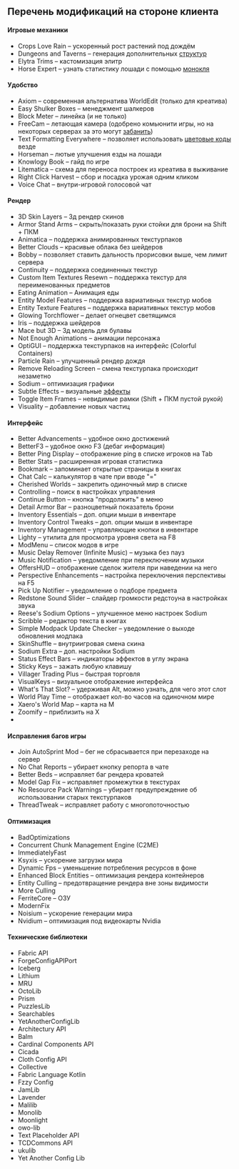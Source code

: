 ## Перечень модификаций на стороне клиента

#### Игровые механики
- Crops Love Rain – ускоренный рост растений под дождём
- Dungeons and Taverns – генерация дополнительных [структур](https://modrinth.com/datapack/dungeons-and-taverns)
- Elytra Trims – кастомизация элитр
- Horse Expert – узнать статистику лошади с помощью [монокля](https://modrinth.com/mod/horse-expert)

#### Удобство
- Axiom – современная альтернатива WorldEdit (только для креатива)
- Easy Shulker Boxes – менеджмент шалкеров
- Block Meter – линейка (и не только)
- FreeCam – летающая камера (одобрено комьюнити игры, но на некоторых серверах за это могут [забанить](https://github.com/MinecraftFreecam/Freecam/issues/196))
- Text Formatting Everywhere – позволяет использовать [цветовые коды](https://minecraft.wiki/w/Formatting_codes) везде
- Horseman – лютые улучшения езды на лошади
- Knowlogy Book – гайд по игре
- Litematica – схема для переноса построек из креатива в выживание
- Right Click Harvest – сбор и посадка урожая одним кликом
- Voice Chat – внутри-игровой голосовой чат

#### Рендер
- 3D Skin Layers – 3д рендер скинов
- Armor Stand Arms – скрыть/показать руки стойки для брони на Shift + ПКМ
- Animatica – поддержка анимированных текстурпаков
- Better Clouds – красивые облака без шейдеров
- Bobby – позволяет ставить дальность прорисовки выше, чем лимит сервера
- Continuity – поддержка соединенных текстур
- Custom Item Textures Resewn – поддержка текстур для переименованных предметов
- Eating Animation – Анимация еды
- Entity Model Features – поддержка вариативных текстур мобов
- Entity Texture Features – поддержка вариативных текстур мобов
- Glowing Torchflower – делает огнецвет светящимся
- Iris – поддержка шейдеров
- Mace but 3D – 3д модель для булавы
- Not Enough Animations – анимации персонажа
- OptiGUI – поддержка текстурпаков на интерфейс (Colorful Containers)
- Particle Rain – улучшенный рендер дождя
- Remove Reloading Screen – смена текстурпака происходит незаметно
- Sodium – оптимизация графики
- Subtle Effects – визуальные [эффекты](https://modrinth.com/mod/subtle-effects)
- Toggle Item Frames – невидимые рамки (Shift + ПКМ пустой рукой)
- Visuality – добавление новых частиц

#### Интерфейс
- Better Advancements – удобное окно достижений
- BetterF3 – удобное окно F3 (дебаг информация)
- Better Ping Display – отображение ping в списке игроков на Tab
- Better Stats – расширенная игровая статистика
- Bookmark – запоминает открытые страницы в книгах
- Chat Calc – калькулятор в чате при вводе "="
- Cherished Worlds – закрепить одиночный мир в списке
- Controlling – поиск в настройках управления
- Continue Button – кнопка "продолжить" в меню
- Detail Armor Bar – разноцветный показатель брони
- Inventory Essentials – доп. опции мыши в инвентаре
- Inventory Control Tweaks – доп. опции мыши в инвентаре
- Inventory Management – управляющие кнопки в инвентаре
- Lighty – утилита для просмотра уровня света на F8
- ModMenu – список модов в игре
- Music Delay Remover (Infinite Music) – музыка без пауз
- Music Notification – уведомление при переключении музыки
- OffersHUD – отображение сделок жителя при наведении на него
- Perspective Enhancements – настройка переключения перспективы на F5
- Pick Up Notifier – уведомление о подборе предмета
- Redstone Sound Slider – слайдер громкости редстоуна в настройках звука
- Reese's Sodium Options – улучшенное меню настроек Sodium
- Scribble – редактор текста в книгах
- Simple Modpack Update Checker – уведомление о выходе обновления модпака
- SkinShuffle – внутриигровая смена скина
- Sodium Extra – доп. настройки Sodium
- Status Effect Bars – индикаторы эффектов в углу экрана
- Sticky Keys – зажать любую клавишу
- Villager Trading Plus – быстрая торговля
- VisualKeys – визуальное отображение интерфейса
- What's That Slot? – удерживая Alt, можно узнать, для чего этот слот
- World Play Time – отображает кол-во часов на одиночном мире
- Xaero's World Map – карта на M
- Zoomify – приблизить на X
- 

#### Исправления багов игры
- Join AutoSprint Mod – бег не сбрасывается при перезаходе на сервер
- No Chat Reports – убирает кнопку репорта в чате
- Better Beds – исправляет баг рендера кроватей
- Model Gap Fix – исправляет промежутки в текстурах
- No Resource Pack Warnings – убирает предупреждение об использовании старых текстурпаков
- ThreadTweak – исправляет работу с многопоточностью

#### Оптимизация
- BadOptimizations
- Concurrent Chunk Management Engine (C2ME)
- ImmediatelyFast
- Ksyxis – ускорение загрузки мира
- Dynamic Fps – уменьшение потребления ресурсов в фоне
- Enhanced Block Entities – оптимизация рендера контейнеров
- Entity Culling – предотвращение рендера вне зоны видимости
- More Culling
- FerriteCore – ОЗУ
- ModernFix
- Noisium – ускорение генерации мира
- Nvidium – оптимизация под видеокарты Nvidia

#### Технические библиотеки
- Fabric API
- ForgeConfigAPIPort
- Iceberg
- Lithium
- MRU
- OctoLib
- Prism
- PuzzlesLib
- Searchables
- YetAnotherConfigLib
- Architectury API
- Balm
- Cardinal Components API
- Cicada
- Cloth Config API
- Collective
- Fabric Language Kotlin
- Fzzy Config
- JamLib
- Lavender
- Malilib
- Monolib
- Moonlight
- owo-lib
- Text Placeholder API
- TCDCommons API
- ukulib
- Yet Another Config Lib
